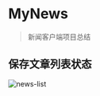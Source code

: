 # MyNews

> 新闻客户端项目总结

## 保存文章列表状态

![news-list](https://github.com/xiamianyu/MyNews/blob/master/screenshots/news-save-state.gif)


